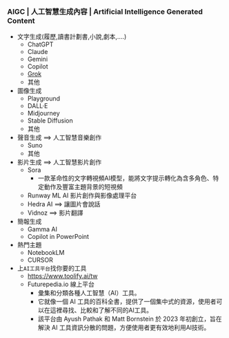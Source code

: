 ###  AIGC | 人工智慧生成內容 | Artificial Intelligence Generated Content
- 文字生成(履歷,讀書計劃書,小說,劇本,....)
  - ChatGPT
  - Claude
  - Gemini
  - Copilot
  - [Grok](https://grok.com/)
  - 其他
- 圖像生成
  - Playground
  - DALL·E
  - Midjourney
  - Stable Diffusion
  - 其他
- 聲音生成  ==> 人工智慧音樂創作
  - Suno
  - 其他
- 影片生成 ==> 人工智慧影片創作
  - Sora
    - 一款革命性的文字轉視頻AI模型，能將文字提示轉化為含多角色、特定動作及豐富主題背景的短視頻 
  - Runway ML AI 影片創作與影像處理平台
  - Hedra AI ==> 讓圖片會說話
  - Vidnoz ==> 影片翻譯
- 簡報生成
  - Gamma AI
  - Copilot in PowerPoint
- 熱門主題
  - NotebookLM
  - CURSOR
- 上`AI工具平台`找你要的工具
  - https://www.toolify.ai/tw
  - Futurepedia.io 線上平台
    - 彙集和分類各種人工智慧（AI）工具。
    - 它就像一個 AI 工具的百科全書，提供了一個集中式的資源，使用者可以在這裡尋找、比較和了解不同的AI工具。
    - 該平台由 Ayush Pathak 和 Matt Bornstein 於 2023 年初創立，旨在解決 AI 工具資訊分散的問題，方便使用者更有效地利用AI技術。 
